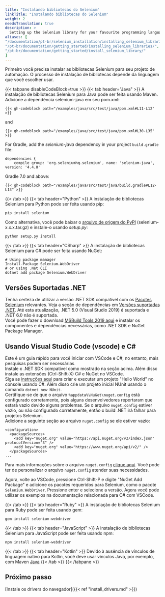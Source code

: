 ```yaml
---
title: "Instalando bibliotecas do Selenium"
linkTitle: "Instalando bibliotecas do Selenium"
weight: 2
needsTranslation: true
description: >
  Setting up the Selenium library for your favourite programming language.
aliases: [
"/documentation/pt-br/selenium_installation/installing_selenium_libraries/",
"/pt-br/documentation/getting_started/installing_selenium_libraries/",
"/pt-br/documentation/getting_started/install_selenium_library/"
]
---
```


Primeiro você precisa instalar as bibliotecas Selenium para seu projeto de automação.
O processo de instalação de bibliotecas depende da linguagem que você escolher usar.

{{< tabpane disableCodeBlock=true >}}
  {{< tab header="Java" >}}
A instalação de bibliotecas Selenium para Java pode ser feita usando Maven.
Adicione a dependência selenium-java em seu pom.xml:

    {{< gh-codeblock path="/examples/java/src/test/java/pom.xml#L11-L12" >}}
and

    {{< gh-codeblock path="/examples/java/src/test/java/pom.xml#L30-L35" >}}

For Gradle, add the _selenium-java_ dependency in your project `build.gradle` file:

```text
dependencies {
    compile group: 'org.seleniumhq.selenium', name: 'selenium-java', version: '4.4.0'
```

Gradle 7.0 and above:

    {{< gh-codeblock path="/examples/java/src/test/java/build.gradle#L12-L13" >}}

  {{< /tab >}}
  {{< tab header="Python" >}}
  A instalação de bibliotecas Selenium para Python pode ser feita usando pip:

```shell
pip install selenium
```

Como alternativa, você pode baixar o [arquivo de origem do PyPI](https://pypi.org/project/selenium/#files)
(selenium-x.x.x.tar.gz) e instale-o usando _setup.py_:

```shell
python setup.py install
```
  {{< /tab >}}
  {{< tab header="CSharp" >}}
  A instalação de bibliotecas Selenium para C# pode ser feita usando NuGet:

```shell
# Using package manager
Install-Package Selenium.WebDriver
# or using .Net CLI
dotnet add package Selenium.WebDriver
```
## Versões Suportadas .NET
Tenha certeza de utilizar a versão .NET SDK compatível com os [Pacotes Selenium](https://www.nuget.org/packages/Selenium.WebDriver) relevantes.
Veja a seção de dependências em [Versões suportadas .NET](https://dotnet.microsoft.com/en-us/download/dotnet).
Até esta atualização, .NET 5.0 (Visual Studio 2019) é suportada e .NET 6.0 não é suportada.
<br>Você pode fazer o download [MSBuild Tools 2019 aqui](https://docs.microsoft.com/en-us/visualstudio/install/create-an-offline-installation-of-visual-studio?view=vs-2019) e instalar os componentes e dependências necessárias, como .NET SDK e NuGet Package Manager.

## Usando Visual Studio Code (vscode) e C#
Este é um guia rápido para você iniciar com VSCode e C#, no entanto, mais pesquisas podem ser necessárias.
<br>Instale o .NET SDK compativel como mostrado na seção acima.
Além disso instale as extensões (Ctrl-Shift-X) C# e NuGet no VSCode.
<br>Siga as [instruções aqui](https://docs.microsoft.com/en-us/dotnet/core/tutorials/with-visual-studio-code?pivots=dotnet-5-0) para criar e executar um projeto "Hello World" no console usando C#. Além disso crie um projeto inicial NUnit usando o comando `dotnet new NUnit`.
<br>Certifique-se de que o arquivo `%appdata%\NuGet\nuget.config` está configurado corretamente, pois alguns desenvolvedores reportaram que estará vazio devido alguns problemas.
Se o arquivo `nuget.config` estiver vazio, ou não configurado corretamente, então o build .NET irá falhar para projetos Selenium.
<br>Adicione a seguinte seção ao arquivo `nuget.config` se ele estiver vazio:
```
<configuration>
  <packageSources>
    <add key="nuget.org" value="https://api.nuget.org/v3/index.json" protocolVersion="3" />
    <add key="nuget.org" value="https://www.nuget.org/api/v2/" />   
  </packageSources>
...
```
Para mais informações sobre o arquivo `nuget.config` [clique aqui](https://docs.microsoft.com/en-us/nuget/reference/nuget-config-file).
Você pode ter de personalizar o arquivo `nuget.config` atender suas necessidades.

Agora, volte ao VSCode, pressione Ctrl-Shift-P e digite "NuGet Add Package" e adicione os pacotes requeridos para Selenium, como o pacote `Selenium.WebDriver`. Pressione enter e selecione a versão.
Agora você pode utilizar os exemplos na documentação relacionada para C# com VSCode.

  {{< /tab >}}
  {{< tab header="Ruby" >}}
  A instalação de bibliotecas Selenium para Ruby pode ser feita usando gem:

```shell
gem install selenium-webdriver
```

  {{< /tab >}}
  {{< tab header="JavaScript" >}}
  A instalação de bibliotecas Selenium para JavaScript pode ser feita usando npm:

```shell
npm install selenium-webdriver
```

  {{< /tab >}}
  {{< tab header="Kotlin" >}}
  Devido à ausência de vínculos de linguagem nativo para Kotlin, você deve usar vínculos Java, por exemplo, com Maven [Java](#java)
  {{< /tab >}}
{{< /tabpane >}}

## Próximo passo
[Instale os drivers do navegador]({{< ref "install_drivers.md" >}})
